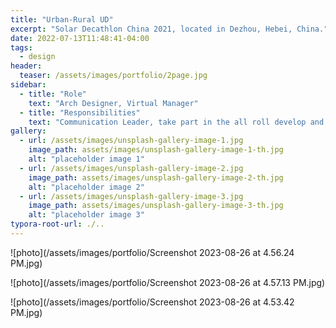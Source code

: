 ```yaml
---
title: "Urban-Rural UD"
excerpt: "Solar Decathlon China 2021, located in Dezhou, Hebei, China."
date: 2022-07-13T11:48:41-04:00
tags:
  - design
header:
  teaser: /assets/images/portfolio/2page.jpg
sidebar:
  - title: "Role"
    text: "Arch Designer, Virtual Manager"
  - title: "Responsibilities"
    text: "Communication Leader, take part in the all roll develop and "
gallery:
  - url: /assets/images/unsplash-gallery-image-1.jpg
    image_path: assets/images/unsplash-gallery-image-1-th.jpg
    alt: "placeholder image 1"
  - url: /assets/images/unsplash-gallery-image-2.jpg
    image_path: assets/images/unsplash-gallery-image-2-th.jpg
    alt: "placeholder image 2"
  - url: /assets/images/unsplash-gallery-image-3.jpg
    image_path: assets/images/unsplash-gallery-image-3-th.jpg
    alt: "placeholder image 3"
typora-root-url: ./..
---
```


![photo](/assets/images/portfolio/Screenshot 2023-08-26 at 4.56.24 PM.jpg)

![photo](/assets/images/portfolio/Screenshot 2023-08-26 at 4.57.13 PM.jpg)

![photo](/assets/images/portfolio/Screenshot 2023-08-26 at 4.53.42 PM.jpg)

